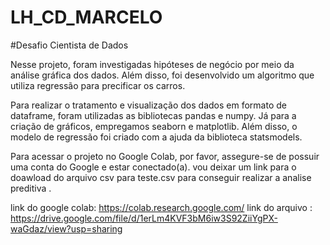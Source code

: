 # LH_CD_MARCELO

#Desafio Cientista de Dados 

Nesse projeto, foram investigadas  hipóteses de negócio por meio da análise gráfica dos dados. Além disso, foi desenvolvido um algoritmo que utiliza regressão para precificar os carros.

Para realizar o tratamento e visualização dos dados em formato de dataframe, foram utilizadas as bibliotecas pandas e numpy. Já para a criação de gráficos, empregamos seaborn e matplotlib. Além disso, o modelo de regressão foi criado com a ajuda da biblioteca statsmodels.

Para acessar o projeto no Google Colab, por favor, assegure-se de possuir uma conta do Google e estar conectado(a). vou deixar um link para o doawload do arquivo csv para teste.csv para conseguir realizar a analise preditiva . 

link do google colab: https://colab.research.google.com/
link do arquivo : https://drive.google.com/file/d/1erLm4KVF3bM6iw3S92ZiiYgPX-waGdaz/view?usp=sharing

